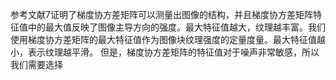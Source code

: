 参考文献7证明了梯度协方差矩阵可以测量出图像的结构，并且梯度协方差矩阵特征值中的最大值反映了图像主导方向的强度。最大特征值越大，纹理越丰富。我们使用梯度协方差矩阵的最大特征值作为图像块纹理强度的定量度量。最大特征值越小，表示纹理越平滑。
但是，梯度协方差矩阵的特征值对于噪声非常敏感，所以我们需要选择